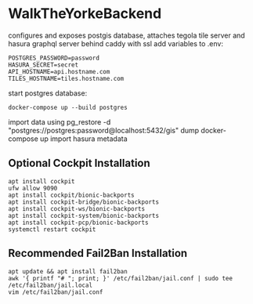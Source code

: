 # WalkTheYorkeBackend
configures and exposes postgis database, attaches tegola tile server and hasura graphql server behind caddy with ssl
add variables to .env:
```
POSTGRES_PASSWORD=password
HASURA_SECRET=secret
API_HOSTNAME=api.hostname.com
TILES_HOSTNAME=tiles.hostname.com
```
start postgres database:
```
docker-compose up --build postgres
```
import data using pg_restore -d "postgres://postgres:password@localhost:5432/gis" dump
docker-compose up
import hasura metadata

## Optional Cockpit Installation
```
apt install cockpit
ufw allow 9090
apt install cockpit/bionic-backports
apt install cockpit-bridge/bionic-backports
apt install cockpit-ws/bionic-backports
apt install cockpit-system/bionic-backports
apt install cockpit-pcp/bionic-backports
systemctl restart cockpit
```
## Recommended Fail2Ban Installation
```
apt update && apt install fail2ban
awk '{ printf "# "; print; }' /etc/fail2ban/jail.conf | sudo tee /etc/fail2ban/jail.local
vim /etc/fail2ban/jail.conf
```
